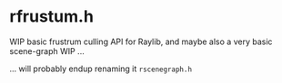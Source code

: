 # rfrustum.h
WIP basic frustrum culling API for Raylib, and maybe also a very basic scene-graph WIP ... 

... will probably endup renaming it `rscenegraph.h` 
